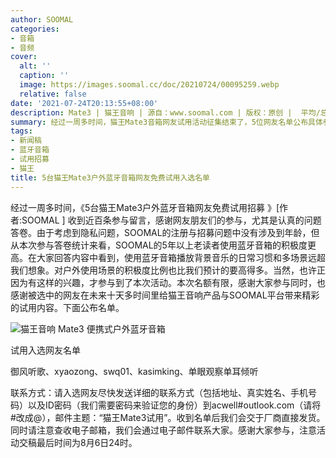 ```yaml
---
author: SOOMAL
categories:
- 音箱
- 音频
cover:
  alt: ''
  caption: ''
  image: https://images.soomal.cc/doc/20210724/00095259.webp
  relative: false
date: '2021-07-24T20:13:55+08:00'
description: Mate3 | 猫王音响 | 源自：www.soomal.com | 版权：原创 |  平均/总评分：10.00/80
summary: 经过一周多时间，猫王Mate3音箱网友试用活动征集结束了，5位网友名单公布具体参考文内。感谢参与网友的认真回复，以及对蓝牙音箱使用习惯、内容等信息的分享。接下来要感谢入选的5位网友能够在进一步体验到产品后与我们分享更精彩的内容。
tags:
- 新闻稿
- 蓝牙音箱
- 试用招募
- 猫王
title: 5台猫王Mate3户外蓝牙音箱网友免费试用入选名单
---
```


经过一周多时间，《5台猫王Mate3户外蓝牙音箱网友免费试用招募 》[作者:SOOMAL ]
收到近百条参与留言，感谢网友朋友们的参与，尤其是认真的问题答卷。由于考虑到隐私问题，SOOMAL的注册与招募问题中没有涉及到年龄，但从本次参与答卷统计来看，SOOMAL的5年以上老读者使用蓝牙音箱的积极度更高。在大家回答内容中看到，使用蓝牙音箱播放背景音乐的日常习惯和多场景远超我们想象。对户外使用场景的积极度比例也比我们预计的要高得多。当然，也许正因为有这样的兴趣，才参与到了本次活动。本次名额有限，感谢大家参与同时，也感谢被选中的网友在未来十天多时间里给猫王音响产品与SOOMAL平台带来精彩的试用内容。下面公布名单。

![猫王音响 Mate3 便携式户外蓝牙音箱](https://images.soomal.cc/doc/20210708/00095131.webp)




试用入选网友名单

御风听歌、xyaozong、swq01、kasimking、单眼观察单耳倾听

联系方式：请入选网友尽快发送详细的联系方式（包括地址、真实姓名、手机号码）以及ID密码（我们需要密码来验证您的身份）到acwell#outlook.com（请将#改成@），邮件主题：“猫王Mate3试用”。收到名单后我们会交于厂商直接发货。同时请注意查收电子邮箱，我们会通过电子邮件联系大家。感谢大家参与，注意活动交稿最后时间为8月6日24时。